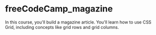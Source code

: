 # freeCodeCamp_magazine
 In this course, you'll build a magazine article. You'll learn how to use CSS Grid, including concepts like grid rows and grid columns.
